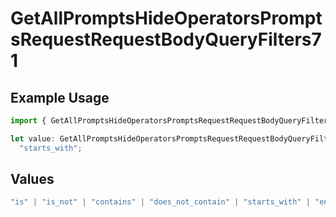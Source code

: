 # GetAllPromptsHideOperatorsPromptsRequestRequestBodyQueryFilters71

## Example Usage

```typescript
import { GetAllPromptsHideOperatorsPromptsRequestRequestBodyQueryFilters71 } from "@orq-ai/node/models/operations";

let value: GetAllPromptsHideOperatorsPromptsRequestRequestBodyQueryFilters71 =
  "starts_with";
```

## Values

```typescript
"is" | "is_not" | "contains" | "does_not_contain" | "starts_with" | "ends_with" | "is_empty" | "is_not_empty"
```
